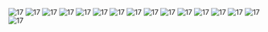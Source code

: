 
  <img src= "https://mir-s3-cdn-cf.behance.net/project_modules/1400/616fef211437705.6722bdf6d97a0.png" alt="17"/>
  <img src= "https://mir-s3-cdn-cf.behance.net/project_modules/1400/383624211437705.6722bdf6d6ae0.png" alt="17"/>
  <img src= "https://mir-s3-cdn-cf.behance.net/project_modules/1400/851916211437705.6722bdf6dbae3.png" alt="17"/>
  <img src= "https://mir-s3-cdn-cf.behance.net/project_modules/1400/626beb211437705.6722bdf6d9f28.png" alt="17"/>
  <img src= "https://mir-s3-cdn-cf.behance.net/project_modules/1400/c07ebf211437705.6722bdf6da67b.png" alt="17"/>
  <img src= "https://mir-s3-cdn-cf.behance.net/project_modules/1400/6f6b81211437705.6722bdf6d7e00.png" alt="17"/>
  <img src= "https://mir-s3-cdn-cf.behance.net/project_modules/1400/cca167211437705.6722bdf6d85a6.png" alt="17"/>
  <img src= "https://mir-s3-cdn-cf.behance.net/project_modules/1400/9c8c60211437705.6722bdf6d7605.png" alt="17"/>
  <img src= "https://mir-s3-cdn-cf.behance.net/project_modules/1400/dfa73c211437705.6722bdf6d8d19.png" alt="17"/>
  <img src= "https://mir-s3-cdn-cf.behance.net/project_modules/1400/988043211437705.6725810893188.png" alt="17"/>
  <img src= "https://mir-s3-cdn-cf.behance.net/project_modules/1400/950ad5211437705.6722bdf6dc52e.png" alt="17"/>
  <img src= "https://mir-s3-cdn-cf.behance.net/project_modules/1400/f139e4211437705.6722bdf6db0cb.png" alt="17"/>
  <img src= "https://mir-s3-cdn-cf.behance.net/project_modules/1400/279904211437705.6722c2c9a376d.png" alt="17"/>


  <img src= "https://mir-s3-cdn-cf.behance.net/project_modules/1400/988043211437705.6725810893188.png" alt="17"/>

 <img src= "https://mir-s3-cdn-cf.behance.net/project_modules/1400/988043211437705.6725810893188.png" alt="17"/>


 <img src= "https://mir-s3-cdn-cf.behance.net/project_modules/1400/988043211437705.6725810893188.png" alt="17"/>

